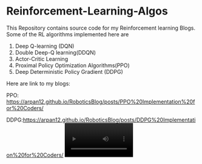 # Reinforcement-Learning-Algos
This Repository contains source code for my Reinforcement learning Blogs. Some of the RL algorithms implemented here are
1. Deep Q-learning (DQN)
2. Double Deep-Q learning(DDQN)
3. Actor-Critic Learning
4. Proximal Policy Optimization Algorithms(PPO)
5. Deep Deterministic Policy Gradient (DDPG)

Here are link to my blogs:

PPO: https://arpan12.github.io/RoboticsBlog/posts/PPO%20Implementation%20for%20Coders/

DDPG:https://arpan12.github.io/RoboticsBlog/posts/DDPG%20Implementation%20for%20Coders/
<video src='https://www.youtube.com/watch?v=f2IRG0rqKfA' width=180/>

